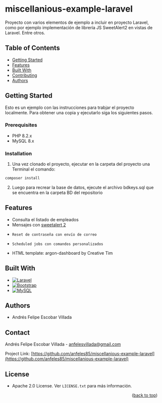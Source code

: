 <a id="readme-top"></a>
# miscellanious-example-laravel


Proyecto con varios elementos de ejemplo a incluir en proyecto Laravel, como por ejemplo implementación de librería JS SweetAlert2 en vistas de Laravel. Entre otros.

## Table of Contents

- [Getting Started](#getting-started)
- [Features](#features)
- [Built With](#built-with)
- [Contributing](#contributing)
- [Authors](#authors)

## Getting Started

Esto es un ejemplo con las instrucciones para trabjar el proyecto localmente. Para obtener una copia y ejecutarlo siga los siguientes pasos.

### Prerequisites

-   PHP 8.2.x
-   MySQL 8.x

### Installation

1. Una vez clonado el proyecto, ejecutar en la carpeta del proyecto una Terminal el comando:
  ```sh
  composer install
  ```

2. Luego para recrear la base de datos, ejecute el archivo bdkeys.sql que se encuentra en la carpeta BD del repositorio
  


## Features

-   Consulta el listado de empleados
-   Mensajes con [sweetalert 2][sweetalert2-url]
-	  Reset de contraseña con envío de correo
-	  Scheduled jobs con comandos personalizados
-   HTML template: argon-dashboard by Creative Tim

## Built With

* [![Laravel][Laravel.com]][Laravel-url]
* [![Bootstrap][Bootstrap.com]][Bootstrap-url]
* [![MySQL][MySQL.com]][MySQL-url]


## Authors

-   Andrés Felipe Escobar Villada

## Contact

Andrés Felipe Escobar Villada - anfelesvillada@gmail.com

Project Link: [https://github.com/anfeles85/miscellanious-example-laravel](https://github.com/anfeles85/miscellanious-example-laravel)

## License

-   Apache 2.0 License. Ver `LICENSE.txt` para más información.

<p align="right">(<a href="#readme-top">back to top</a>)</p>

<!-- MARKDOWN LINKS & IMAGES -->
[contributors-url]: https://github.com/anfeles85/miscellanious-example-laravel/graphs/contributors
[Laravel.com]: https://img.shields.io/badge/Laravel-FF2D20?style=for-the-badge&logo=laravel&logoColor=white
[Laravel-url]: https://laravel.com
[Bootstrap.com]: https://img.shields.io/badge/Bootstrap-563D7C?style=for-the-badge&logo=bootstrap&logoColor=white
[Bootstrap-url]: https://getbootstrap.com
[sweetalert2-url]: https://sweetalert2.github.io/
[MySQL-url]: https://www.mysql.com/
[MySQL.com]: https://img.shields.io/badge/MySQL-4479A1?style=for-the-badge&logo=mysql&logoColor=white
